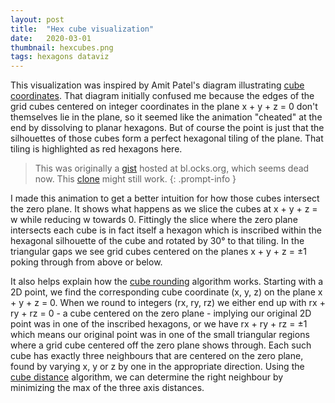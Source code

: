 ```yaml
---
layout: post
title:  "Hex cube visualization"
date:   2020-03-01
thumbnail: hexcubes.png
tags: hexagons dataviz
---
```


<!-- markdownlint-disable MD033 -->

This visualization was inspired by Amit Patel's diagram illustrating [cube coordinates][coords]. That diagram initially confused me because the edges of the grid cubes centered on integer coordinates in the plane x + y + z = 0 don't themselves lie in the plane, so it seemed like the animation "cheated" at the end by dissolving to planar hexagons.  But of course the point is just that the silhouettes of those cubes form a perfect hexagonal tiling of the plane.  That tiling is highlighted as red hexagons here.

[coords]: https://www.redblobgames.com/grids/hexagons/#coordinates-cube

<div id='animation'></div>

> This was originally a [gist][gist] hosted at bl.ocks.org, which seems dead now. This [clone][clone] might still work.
{: .prompt-info }

[gist]: https://gist.github.com/patricksurry/0603b407fa0a0071b59366219c67abca
[clone]: https://blocks.roadtolarissa.com/patricksurry/0603b407fa0a0071b59366219c67abca

I made this animation to get a better intuition for how those cubes intersect the zero plane. It shows what happens as we slice the cubes at x + y + z = w while reducing w towards 0.  Fittingly the slice where the zero plane intersects each cube is in fact itself a hexagon which is inscribed within the hexagonal silhouette of the cube and rotated by 30° to that tiling.  In the triangular gaps we see grid cubes centered on the planes x + y + z = ±1 poking through from above or below.

It also helps explain how the [cube rounding][rounding] algorithm works. Starting with a 2D point, we find the corresponding cube coordinate (x, y, z) on the plane x + y + z = 0. When we round to integers (rx, ry, rz) we either end up with rx + ry + rz = 0 - a cube centered on the zero plane - implying our original 2D point was in one of the inscribed hexagons, or we have rx + ry + rz = ±1 which means our original point was in one of the small triangular regions where a grid cube centered off the zero plane shows through.  Each such cube has exactly three neighbours that are centered on the zero plane, found by varying x, y or z by one in the appropriate direction.  Using the [cube distance][distance] algorithm, we can determine the right neighbour by minimizing the max of the three axis distances.

[rounding]: https://www.redblobgames.com/grids/hexagons/#rounding
[distance]: https://www.redblobgames.com/grids/hexagons/#distances-cube

<script src="https://d3js.org/d3.v5.min.js"></script>
<style>
svg {
    display: block;
    margin: 0 auto;
}
path {
    stroke: #aaa;
    vector-effect: non-scaling-stroke;
}
.slice {
    fill: #eee;
}
.hex {
    fill: none;
    stroke: #B14945;
    stroke-width: 3;
}
.silhouette {
    fill: none;
    stroke: #eee;
}
</style>
<script>
const
    sqrt3_2 = Math.sqrt(3)/2,
    eps = 1e-12,
    width = 500,
    height = 420,
    scale = width/12,
    /*
    Models the unit cube using the vertex labeling and axis orientation below,
    where vertex 0 and 7 are coincident in the orthgographic projection on the x+y+z = 0 plane.
            +z
            .         4
           / \       / \
          .   .     5   6
          |\ /|     |\ /|
          . . .     1 0 2
           \|/       \|/
        +x  . +y      3
    Calculate vertex coordinates using the bit pattern of the index, offset by +/- 0.5
    so unit cube is centered at 0,0,0
    */
    vertices = d3.range(8).map(v => {
        const
            x = (v & 1) - 0.5,
            y = ((v>>1) & 1) - 0.5,
            z = ((v>>2) & 1) - 0.5;
        return {x: x, y: y, z: z}
    }),
    // vertex lists defining the three upward faces of the projected cube, using right-hand convention
    faces = [[7, 6, 4, 5], [7, 5, 1, 3], [7, 3, 2, 6]],
    // list of edges forming the cube listed in right hand cycles from bottom to top so we can
    // easily calculate slices in the x+y+z = w pleane
    edges = [
        [0,1], [0,2], [0,4],
        [1,3], [2,3], [2,6], [4,6], [4,5], [1,5],
        [3,7], [6,7], [5,7],
    ],
    // the vertices which define the outline of the projected cube, which forms our 2D hexes
    cubehex = [1,3,2,6,4,5],
    // a grid of [-2, -1, 0, 1, 2]^3 points on or below the x+y+z=0 plane
    grid = d3.range(-2,3).map(
            x => d3.range(-2, 3).map(
                y => d3.range(-2, 3).map(
                    z => {return {x: x, y: y, z: z}}
                )
            )
        )
        .flat(3)
        // take only cubes on or below w = 0
        .filter(d => d.x + d.y + d.z <= 0)
        // make sure they're sorted by depth so we draw uppermost cubes later
        .sort((p, q) => d3.ascending(p.x+p.y+p.z, q.x+q.y+q.z)),
    // animation duration and tweening on w slices and showing hex outlines
    duration = 8000,
    wScale = d3.scaleLinear().domain([0, 0.25, 0.75, 1]).range([1.5, 0, 0, 1.5]),
    oScale = d3.scaleLinear().domain([0, 0.4, 0.55, 0.6, 1]).range([0, 0, 1, 0, 0])
    ;

const
    // inline functions to project cube coord to 2d, and generate an SVG path
    proj2d = p3 => [sqrt3_2 * (p3.y - p3.x), p3.z - 0.5 * (p3.x + p3.y)],
    svgline = d3.line().curve(d3.curveLinearClosed),
    projpath = ps => svgline(ps.map(proj2d)),
    hexpath = projpath(cubehex.map(v => vertices[v]));

// generate an SVG translation for a 3d coordinate, to locate cubes on the grid
function gridTransform(p3) {
    const [x, y] = proj2d(p3);
    return 'translate(' + x + ',' + y + ')'
}

// return a point at w between p and q if one exists
function splitEdge(p, q, w) {
    const
        pw = p.x + p.y + p.z,
        qw = q.x + q.y + q.z,
        t = (w - pw)/(qw - pw);

    return (0 <= t && t < 1) ? {
            x: p.x + t * (q.x - p.x),
            y: p.y + t * (q.y - p.y),
            z: p.z + t * (q.z - p.z)
        } : null;
}

// clip a cube face at the w plane by splitting edges and excluding points above w
function faceClip(face, w) {
    const n = face.length;
    return face.map((v, i) => {
        const vi = vertices[v],
            vj = vertices[face[(i+1)%n]],
            p = splitEdge(vi, vj, w);
        return [vi, p].filter(q => q && (q.x + q.y + q.z <= w + eps));
    }).flat(1);
}

// slice a cube at the w plane by finding all edge intersections with the plane
function cubeSlice(w) {
    return edges.map(([i,j]) => splitEdge(vertices[i], vertices[j], w)).filter(p => p);
}

// generate the SVG container with appropriate scaling
var svg = d3.select('#animation')
    .append('svg').attr('width', width).attr('height', height)
    .append('g')
        .attr('transform', 'translate(' + width/2 + ',' + height/2 + ') scale(' + scale + ',' + -scale + ')');

// add silhouttes "under" all the grid cubes
svg.append('g')
    .classed('silhouettes', true)
    .selectAll('.silhouette')
    .data(grid.filter(p => p.x + p.y + p.z == 0))
  .enter().append('path')
    .classed('silhouette', true)
    .attr('transform', gridTransform)
    .attr('d', hexpath);

// draw grid cubes by rendering their top faces
var cubes = svg.append('g')
    .classed('cubes', true)
    .selectAll('.cube')
    .data(grid)
  .enter().append('g')
    .classed('cube', true)
    .attr('transform', gridTransform)
    .selectAll('path')
    .data(p => faces.map(face => [face, p]))
  .enter().append('path')
    .style('fill', ([face, _], i) => d3.interpolateGreys(0.3 + i*0.1))
    .attr('d', ([face, _]) => projpath(face.map(v => vertices[v])))
    // restrict to just the w=0 cubes that we'll slice through during animation
    .filter(([_, p]) => p.x + p.y + p.z == 0);

// add a container for the faces created by slicing the w=0 cubes
// note we have to repeat the transformations in a separate <g> element
// because SVG doesn't have a notion of z-index other than document order
var hexcubes = svg.append('g')
    .classed('cubeslices', true)
    .selectAll('.cubeslice')
    .data(grid.filter(d => d.x+d.y+d.z == 0))
  .enter().append('g')
    .classed('cubeslice', true)
    .attr('transform', gridTransform);

// add placeholder paths for the slices themselves, which we'll animate
var slices = hexcubes
    .append('path')
    .classed('slice', true);

// draw outlines around the 2D hexes which outline the projected w=0 cubes
var hexes = hexcubes
    .append('path')
    .classed('hex', true)
    .attr('d', hexpath)
    .attr('opacity', 0);

// set up a repeating animation
function animate() {
    // redraw the faces of the topmost cubes, clipped at the current w value
    cubes.transition()
        .duration(duration)
        .ease(d3.easeLinear)
        .attrTween('d', ([face, _]) => {
            return t => projpath(faceClip(face, wScale(t)))
        })
        // repeat the sequence forever
        .on('end', animate);

    // redraw the new faces created by slicing the topmost cubes in the w plane
    slices.transition()
        .duration(duration)
        .ease(d3.easeLinear)
        .attrTween('d', function() {
            return t => projpath(cubeSlice(wScale(t)))
        });

    // fade the hex outlines in/out periodically
    hexes.transition()
        .duration(duration)
        .ease(d3.easeLinear)
        .attrTween('opacity', () => oScale)
}
animate();

</script>
